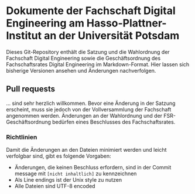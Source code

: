 # Dokumente der Fachschaft Digital Engineering am Hasso-Plattner-Institut an der Universität Potsdam

Dieses Git-Repository enthält die Satzung und die Wahlordnung der Fachschaft Digital Engineering sowie die Geschäftsordnung des Fachschaftsrates Digital Engineering im Markdown-Format. Hier lassen sich bisherige Versionen ansehen und Änderungen nachverfolgen.


## Pull requests

... sind sehr herzlich willkommen.
Bevor eine Änderung in der Satzung erscheint, muss sie jedoch von der Vollversammlung der Fachschaft angenommen werden.
Änderungen an der Wahlordnung und der FSR-Geschäftsordnung bedürfen eines Beschlusses des Fachschaftsrates.


### Richtlinien

Damit die Änderungen an den Dateien minimiert werden und leicht verfolgbar sind, gibt es folgende Vorgaben:

* Änderungen, die keinen Beschluss erfordern, sind in der Commit message mit `[nicht inhaltlich]` zu kennzeichnen
* Als Line endings ist der Unix style zu nutzen
* Alle Dateien sind UTF-8 encoded
